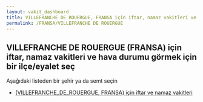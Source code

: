 ```yaml
---
layout: vakit_dashboard
title: VILLEFRANCHE DE ROUERGUE, FRANSA için iftar, namaz vakitleri ve hava durumu - ilçe/eyalet seç
permalink: /FRANSA/VILLEFRANCHE DE ROUERGUE
---
```


## VILLEFRANCHE DE ROUERGUE (FRANSA) için iftar, namaz vakitleri ve hava durumu  görmek için bir ilçe/eyalet seç

Aşağıdaki listeden bir şehir ya da semt seçin

* [ (VILLEFRANCHE_DE_ROUERGUE, FRANSA) için iftar ve namaz vakitleri](/FRANSA/VILLEFRANCHE_DE_ROUERGUE/)

<script type="text/javascript">
  var GLOBAL_COUNTRY = 'FRANSA';
  var GLOBAL_CITY = 'VILLEFRANCHE DE ROUERGUE';
  var GLOBAL_STATE = 'VILLEFRANCHE DE ROUERGUE';
</script>

